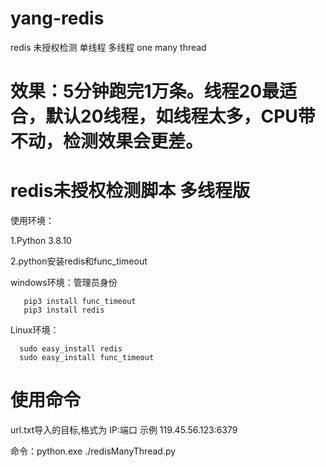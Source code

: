 # yang-redis
redis 未授权检测 单线程 多线程 one many  thread
# 效果：5分钟跑完1万条。线程20最适合，默认20线程，如线程太多，CPU带不动，检测效果会更差。
# redis未授权检测脚本 多线程版
使用环境：

1.Python 3.8.10

2.python安装redis和func_timeout

windows环境：管理员身份

       pip3 install func_timeout
       pip3 install redis
       
Linux环境：  

      sudo easy_install redis
      sudo easy_install func_timeout

# 使用命令

url.txt导入的目标,格式为 IP:端口 示例 119.45.56.123:6379

  命令：python.exe ./redisManyThread.py


